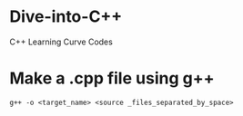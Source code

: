 # Dive-into-C++
C++ Learning Curve Codes


# Make a .cpp file using g++

```
g++ -o <target_name> <source _files_separated_by_space>
```